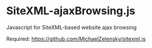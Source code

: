# SiteXML-ajaxBrowsing.js
Javascript for SiteXML-based website ajax browsing

Required: https://github.com/MichaelZelensky/sitexml.js
